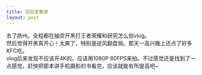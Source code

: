 ```yaml
---
title: 实验室春游
layout: post
---
```

去了扬州。全程都在抽空开黑打王者荣耀和研究怎么拍vlog。   
然后觉得开黑真开心！太爽了，特别是逆风翻盘局。那天一高兴晚上还点了好多KFC吃。   
vlog后来发现不应该开4K的，应该用1080P 60FPS来拍。不过感觉还是找到了一点感觉。赶快把那本讲手机摄影的书看完，应该就能有所提高吧~